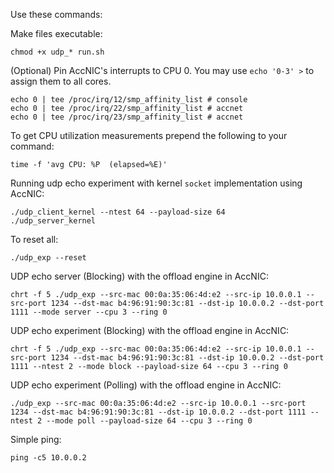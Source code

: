 Use these commands:

Make files executable:
```shell
chmod +x udp_* run.sh
```

(Optional) Pin AccNIC's interrupts to CPU 0. You may use `echo '0-3' >` to assign them to all cores.
```shell
echo 0 | tee /proc/irq/12/smp_affinity_list # console
echo 0 | tee /proc/irq/22/smp_affinity_list # accnet
echo 0 | tee /proc/irq/23/smp_affinity_list # accnet
```

To get CPU utilization measurements prepend the following to your command:
```shell
time -f 'avg CPU: %P  (elapsed=%E)' 
```

Running udp echo experiment with kernel `socket` implementation using AccNIC:
```shell
./udp_client_kernel --ntest 64 --payload-size 64
./udp_server_kernel
```

To reset all:
```shell
./udp_exp --reset
```

UDP echo server (Blocking) with the offload engine in AccNIC:
```shell
chrt -f 5 ./udp_exp --src-mac 00:0a:35:06:4d:e2 --src-ip 10.0.0.1 --src-port 1234 --dst-mac b4:96:91:90:3c:81 --dst-ip 10.0.0.2 --dst-port 1111 --mode server --cpu 3 --ring 0
```

UDP echo experiment (Blocking) with the offload engine in AccNIC:
```shell
chrt -f 5 ./udp_exp --src-mac 00:0a:35:06:4d:e2 --src-ip 10.0.0.1 --src-port 1234 --dst-mac b4:96:91:90:3c:81 --dst-ip 10.0.0.2 --dst-port 1111 --ntest 2 --mode block --payload-size 64 --cpu 3 --ring 0
```

UDP echo experiment (Polling) with the offload engine in AccNIC:
```shell
./udp_exp --src-mac 00:0a:35:06:4d:e2 --src-ip 10.0.0.1 --src-port 1234 --dst-mac b4:96:91:90:3c:81 --dst-ip 10.0.0.2 --dst-port 1111 --ntest 2 --mode poll --payload-size 64 --cpu 3 --ring 0
```

Simple ping:
```shell
ping -c5 10.0.0.2 
```
